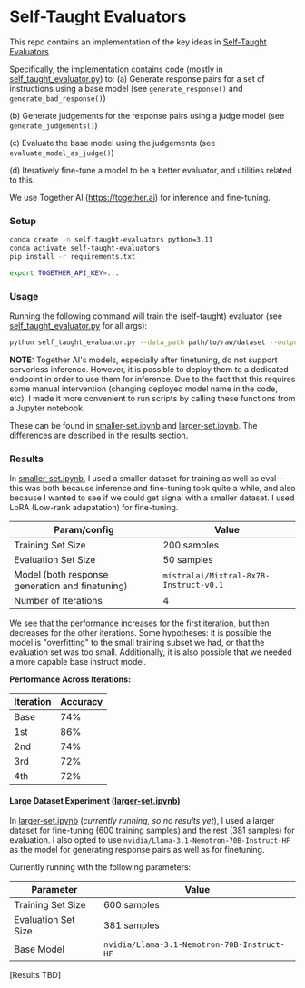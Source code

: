 
# Self-Taught Evaluators

This repo contains an implementation of the key ideas in [Self-Taught Evaluators](https://arxiv.org/abs/2408.02666).

Specifically, the implementation contains code (mostly in [self_taught_evaluator.py](self_taught_evaluator.py)) to:
(a) Generate response pairs for a set of instructions using a base model (see `generate_response()` and `generate_bad_response()`)

(b) Generate judgements for the response pairs using a judge model (see `generate_judgements()`)

(c) Evaluate the base model using the judgements (see `evaluate_model_as_judge()`)

(d) Iteratively fine-tune a model to be a better evaluator, and utilities related to this.

We use Together AI (https://together.ai) for inference and fine-tuning.

### Setup

```bash
conda create -n self-taught-evaluators python=3.11
conda activate self-taught-evaluators
pip install -r requirements.txt
```

```bash
export TOGETHER_API_KEY=...
```

### Usage

Running the following command will train the (self-taught) evaluator (see [self_taught_evaluator.py](self_taught_evaluator.py) for all args):
```bash
python self_taught_evaluator.py --data_path path/to/raw/dataset --output_dir path/to/output/directory
```

**NOTE:** Together AI's models, especially after finetuning, do not support serverless inference. However, it is possible to deploy them to a dedicated endpoint in order to use them for inference. 
Due to the fact that this requires some manual intervention (changing deployed model name in the code, etc), I made it more convenient to run scripts by calling these functions from a Jupyter notebook.

These can be found in [smaller-set.ipynb](smaller-set.ipynb) and [larger-set.ipynb](larger-set.ipynb). The differences are described in the results section.



### Results

In [smaller-set.ipynb](smaller-set.ipynb), I used a smaller dataset for training as well as eval-- this was both because inference and fine-tuning took quite a while,
and also because I wanted to see if we could get signal with a smaller dataset. I used LoRA (Low-rank adapatation) for fine-tuning.

| Param/config | Value |
|-----------|-------|
| Training Set Size | 200 samples |
| Evaluation Set Size | 50 samples |
| Model (both response generation and finetuning) | `mistralai/Mixtral-8x7B-Instruct-v0.1` |
| Number of Iterations | 4 |



We see that the performance increases for the first iteration, but then decreases for the other iterations. Some hypotheses: it is possible the model
is "overfitting" to the small training subset we had, or that the evaluation set was too small. Additionally, it is also possible that we needed a more capable base instruct model.



**Performance Across Iterations:**

| Iteration | Accuracy |
|-----------|----------|
| Base | 74% |
| 1st | 86% |
| 2nd | 74% |
| 3rd | 72% |
| 4th | 72% |

#### Large Dataset Experiment ([larger-set.ipynb](larger-set.ipynb))

In [larger-set.ipynb](larger-set.ipynb) (*currently running, so no results yet*), I used a larger dataset for fine-tuning (600 training samples) and the rest (381 samples) for evaluation.
I also opted to use `nvidia/Llama-3.1-Nemotron-70B-Instruct-HF` as the model for generating response pairs as well as for finetuning.

Currently running with the following parameters:

| Parameter | Value |
|-----------|-------|
| Training Set Size | 600 samples |
| Evaluation Set Size | 381 samples |
| Base Model | `nvidia/Llama-3.1-Nemotron-70B-Instruct-HF` |


[Results TBD]






